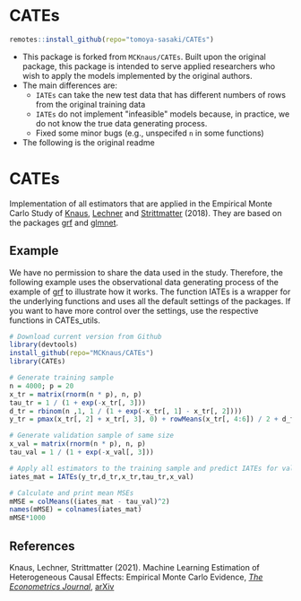 # CATEs

```R
remotes::install_github(repo="tomoya-sasaki/CATEs")
```

* This package is forked from `MCKnaus/CATEs`. Built upon the original package, this package is intended to serve applied researchers who wish to apply the models implemented by the original authors. 
* The main differences are:
	* `IATEs` can take the new test data that has different numbers of rows from the original training data
	* `IATEs` do not implement "infeasible" models because, in practice, we do not know the true data generating process. 
	* Fixed some minor bugs (e.g., unspecifed `n` in some functions)
* The following is the original readme

# CATEs
Implementation of all estimators that are applied in the Empirical Monte Carlo Study of [Knaus](https://mcknaus.github.io/), [Lechner](https://www.michael-lechner.eu/) and [Strittmatter](http://www.anthonystrittmatter.com/home) (2018). They are based on the packages [grf](https://github.com/grf-labs/grf) and [glmnet](https://github.com/cran/glmnet).

## Example
We have no permission to share the data used in the study. Therefore, the following example uses the observational data generating process of the example of [grf](https://github.com/grf-labs/grf) to illustrate how it works. The function IATEs is a wrapper for the underlying functions and uses all the default settings of the packages. If you want to have more control over the settings, use the respective functions in CATEs_utils.

```R
# Download current version from Github
library(devtools)
install_github(repo="MCKnaus/CATEs")
library(CATEs)

# Generate training sample
n = 4000; p = 20
x_tr = matrix(rnorm(n * p), n, p)
tau_tr = 1 / (1 + exp(-x_tr[, 3]))
d_tr = rbinom(n ,1, 1 / (1 + exp(-x_tr[, 1] - x_tr[, 2])))
y_tr = pmax(x_tr[, 2] + x_tr[, 3], 0) + rowMeans(x_tr[, 4:6]) / 2 + d_tr * tau_tr + rnorm(n)

# Generate validation sample of same size
x_val = matrix(rnorm(n * p), n, p)
tau_val = 1 / (1 + exp(-x_val[, 3]))

# Apply all estimators to the training sample and predict IATEs for validation sample
iates_mat = IATEs(y_tr,d_tr,x_tr,tau_tr,x_val)

# Calculate and print mean MSEs
mMSE = colMeans((iates_mat - tau_val)^2)
names(mMSE) = colnames(iates_mat)
mMSE*1000
```


## References

Knaus, Lechner, Strittmatter (2021). Machine Learning Estimation of Heterogeneous Causal
Effects: Empirical Monte Carlo Evidence, [*The Econometrics Journal*](https://academic.oup.com/ectj/article/24/1/134/5854188?guestAccessKey=712f5753-3a71-4b36-b1b6-45ef7fed36fc), [arXiv](https://arxiv.org/abs/1810.13237)
